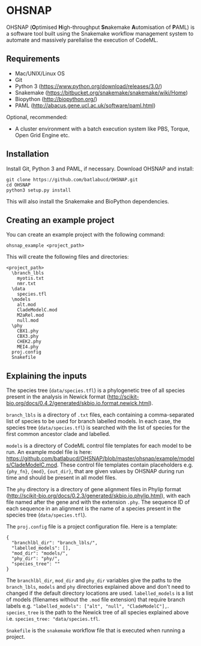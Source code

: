 # OHSNAP
OHSNAP (**O**ptimised **H**igh-throughput **Sn**akemake **A**utomisation of **P**AML) is a software tool built using the Snakemake workflow management system to automate and massively parellalise the execution of CodeML.

## Requirements
- Mac/UNIX/Linux OS
- Git
- Python 3 (https://www.python.org/download/releases/3.0/)
- Snakemake (https://bitbucket.org/snakemake/snakemake/wiki/Home)
- Biopython (http://biopython.org/)
- PAML (http://abacus.gene.ucl.ac.uk/software/paml.html)

Optional, recommended:
- A cluster environment with a batch execution system like PBS, Torque, Open Grid Engine etc.

## Installation
Install Git, Python 3 and PAML, if necessary. Download OHSNAP and install:

```
git clone https://github.com/batlabucd/OHSNAP.git
cd OHSNAP
python3 setup.py install
```

This will also install the Snakemake and BioPython dependencies.

## Creating an example project
You can create an example project with the following command:

```
ohsnap_example <project_path>
```

This will create the following files and directories:

```
<project_path>
  \branch_lbls
    myotis.txt
    nmr.txt
  \data
    species.tfl
  \models
    alt.mod
    CladeModelC.mod
    M2aRel.mod
    null.mod
  \phy
    CBX1.phy
    CBX3.phy
    CHEK2.phy
    MEI4.phy
  proj.config
  Snakefile
```

## Explaining the inputs

The species tree (`data/species.tfl`) is a phylogenetic tree of all species present in the analysis in Newick format (http://scikit-bio.org/docs/0.4.2/generated/skbio.io.format.newick.html).

`branch_lbls` is a directory of `.txt` files, each containing a comma-separated list of species to be used for branch labelled models. In each case, the species tree (`data/species.tfl`) is searched with the list of species for the first common ancestor clade and labelled.

`models` is a directory of CodeML control file templates for each model to be run. An example model file is here: https://github.com/batlabucd/OHSNAP/blob/master/ohsnap/example/models/CladeModelC.mod. These control file templates contain placeholders e.g. `{phy_fn}`, `{mod}`, `{out_dir}`, that are given values by OHSNAP during run time and should be present in all model files.

The `phy` directory is a directory of gene alignment files in Phylip format (http://scikit-bio.org/docs/0.2.3/generated/skbio.io.phylip.html), with each file named after the gene and with the extension `.phy`. The sequence ID of each sequence in an alignment is the name of a species present in the species tree (`data/species.tfl`).

The `proj.config` file is a project configuration file. Here is a template:

```
{
  "branchlbl_dir": "branch_lbls/",
  "labelled_models": [],
  "mod_dir": "models/",
  "phy_dir": "phy/",
  "species_tree": ""
}
```

The `branchlbl_dir`, `mod_dir` and `phy_dir` variables give the paths to the `branch_lbls`, `models` and `phy` directories explained above and don't need to changed if the default directory locations are used. `labelled_models` is a list of models (filenames without the `.mod` file extension) that require branch labels e.g. `"labelled_models": ["alt", "null", "CladeModelC"],`. `species_tree` is the path to the Newick tree of all species explained above i.e. `species_tree: "data/species.tfl`.

`Snakefile` is the `snakemake` workflow file that is executed when running a project.




